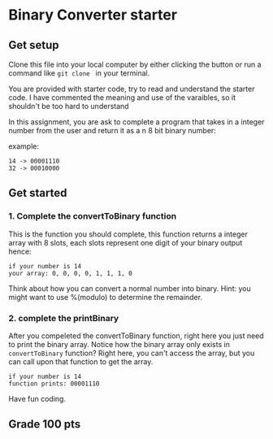 # Binary Converter starter

## Get setup
Clone this file into your local computer by either 
clicking the button or run a command like
`git clone `
in your terminal. 

You are provided with starter code, try to read and
understand the starter code. I have commented the
meaning and use of the varaibles, so it shouldn't be too
hard to understand

In this assignment, you are ask to complete
a program that takes in a integer number from the user
and return it as a n 8 bit binary number: 

example:
```
14 -> 00001110
32 -> 00010000
```

## Get started
### 1. Complete the convertToBinary function
This is the function you should complete, this function 
returns a integer array with 8 slots, each slots represent
one digit of your binary output hence:
```
if your number is 14
your array: 0, 0, 0, 0, 1, 1, 1, 0
```
Think about how you can convert a normal number into binary.
Hint: you might want to use %(modulo) to determine the remainder.
### 2. complete the printBinary
After you compeleted the convertToBinary function, right here
you just need to print the binary array. Notice how the binary
array only exists in `convertToBinary` function? Right here, 
you can't access the array, but you can call upon that function
to get the array. 
```
if your number is 14
function prints: 00001110
```
Have fun coding.

## Grade 100 pts